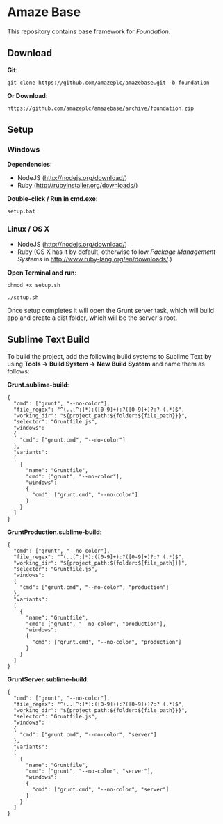 # Amaze Base

This repository contains base framework for _Foundation_.

## Download

__Git__:

	git clone https://github.com/amazeplc/amazebase.git -b foundation

__Or Download__:

	https://github.com/amazeplc/amazebase/archive/foundation.zip

## Setup

### Windows

__Dependencies__:

- NodeJS (http://nodejs.org/download/)
- Ruby (http://rubyinstaller.org/downloads/)

__Double-click / Run in cmd.exe__:

	setup.bat

### Linux / OS X

- NodeJS (http://nodejs.org/download/)
- Ruby (OS X has it by default, otherwise follow _Package Management Systems_ in http://www.ruby-lang.org/en/downloads/.)

__Open Terminal and run__:

	chmod +x setup.sh

	./setup.sh

Once setup completes it will open the Grunt server task,
which will build app and create a dist folder, which will be the server's root.

## Sublime Text Build

To build the project, add the following build systems to Sublime Text by using __Tools -> Build System -> New Build System__ and name them as follows:

__Grunt.sublime-build__:

	{
	  "cmd": ["grunt", "--no-color"],
	  "file_regex": "^(..[^:]*):([0-9]+):?([0-9]+)?:? (.*)$",
	  "working_dir": "${project_path:${folder:${file_path}}}",
	  "selector": "Gruntfile.js",
	  "windows":
	  {
	    "cmd": ["grunt.cmd", "--no-color"]
	  },
	  "variants":
	  [
	    {
	      "name": "Gruntfile",
	      "cmd": ["grunt", "--no-color"],
	      "windows":
	      {
	        "cmd": ["grunt.cmd", "--no-color"]
	      }
	    }
	  ]
	}

__GruntProduction.sublime-build__:

	{
	  "cmd": ["grunt", "--no-color"],
	  "file_regex": "^(..[^:]*):([0-9]+):?([0-9]+)?:? (.*)$",
	  "working_dir": "${project_path:${folder:${file_path}}}",
	  "selector": "Gruntfile.js",
	  "windows":
	  {
	    "cmd": ["grunt.cmd", "--no-color", "production"]
	  },
	  "variants":
	  [
	    {
	      "name": "Gruntfile",
	      "cmd": ["grunt", "--no-color", "production"],
	      "windows":
	      {
	        "cmd": ["grunt.cmd", "--no-color", "production"]
	      }
	    }
	  ]
	}

__GruntServer.sublime-build__:

	{
	  "cmd": ["grunt", "--no-color"],
	  "file_regex": "^(..[^:]*):([0-9]+):?([0-9]+)?:? (.*)$",
	  "working_dir": "${project_path:${folder:${file_path}}}",
	  "selector": "Gruntfile.js",
	  "windows":
	  {
	    "cmd": ["grunt.cmd", "--no-color", "server"]
	  },
	  "variants":
	  [
	    {
	      "name": "Gruntfile",
	      "cmd": ["grunt", "--no-color", "server"],
	      "windows":
	      {
	        "cmd": ["grunt.cmd", "--no-color", "server"]
	      }
	    }
	  ]
	}
